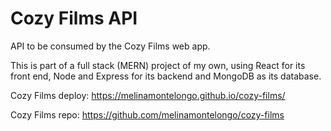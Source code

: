# Cozy Films API
API to be consumed by the Cozy Films web app.

This is part of a full stack (MERN) project of my own, using React for its front end, Node and Express for its backend and MongoDB as its database.

Cozy Films deploy: https://melinamontelongo.github.io/cozy-films/

Cozy Films repo: https://github.com/melinamontelongo/cozy-films
